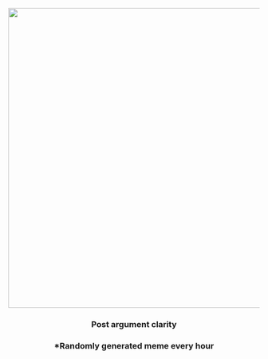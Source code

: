 <p align="center">
        <img src="https://i.redd.it/nn59ops9ynx81.gif" width="600" height="600">
        </p>
        <h3 align="center">Post argument clarity</h3>
        <h3 align="center">*Randomly generated meme every hour</h3>
    